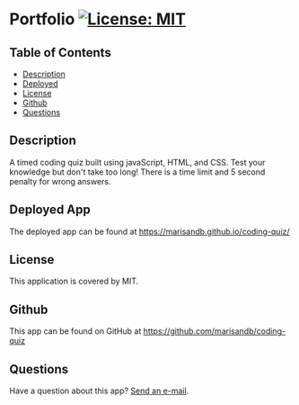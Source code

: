 # Portfolio [![License: MIT](https://img.shields.io/badge/License-MIT-yellow.svg)](https://opensource.org/licenses/MIT)

## Table of Contents
* [Description](#description)
* [Deployed](#deploy)
* [License](#license)
* [Github](#github)
* [Questions](#questions)



<a name='description'></a>
## Description
A timed coding quiz built using javaScript, HTML, and CSS. Test your knowledge but don't take too long! There is a time limit and 5 second penalty for wrong answers.

<a name='deploy'></a>
## Deployed App
The deployed app can be found at https://marisandb.github.io/coding-quiz/

<a name='license'></a>
## License
This application is covered by MIT.


<a name='github'></a>
## Github
This app can be found on GitHub at https://github.com/marisandb/coding-quiz

<a name='questions'></a>
## Questions
Have a question about this app? [Send an e-mail](mailto:marisandb@yahoo.com).

  
